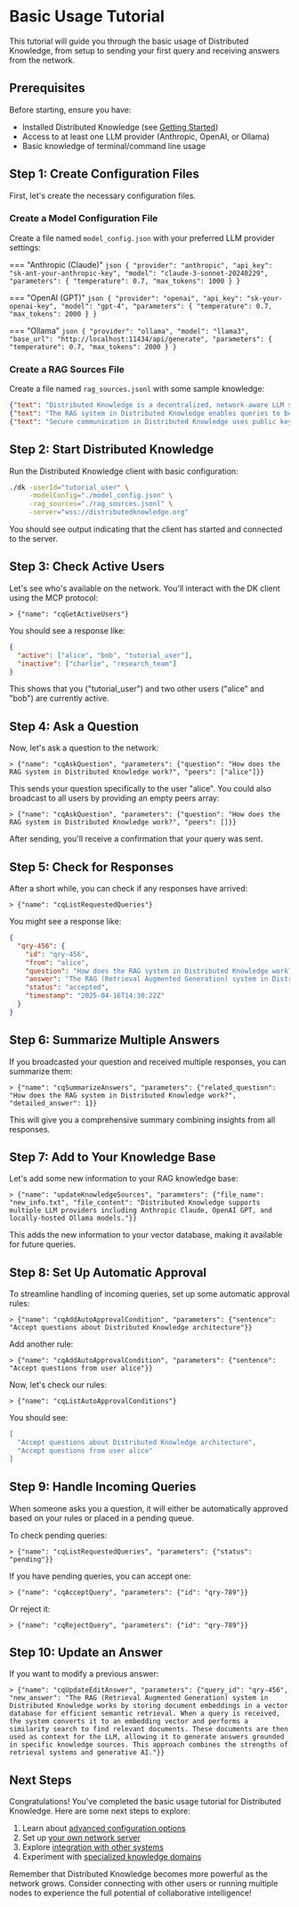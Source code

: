 # Basic Usage Tutorial

This tutorial will guide you through the basic usage of Distributed Knowledge, from setup to sending your first query and receiving answers from the network.

## Prerequisites

Before starting, ensure you have:

- Installed Distributed Knowledge (see [Getting Started](../home/getting_started.md))
- Access to at least one LLM provider (Anthropic, OpenAI, or Ollama)
- Basic knowledge of terminal/command line usage

## Step 1: Create Configuration Files

First, let's create the necessary configuration files.

### Create a Model Configuration File

Create a file named `model_config.json` with your preferred LLM provider settings:

=== "Anthropic (Claude)"
    ```json
    {
      "provider": "anthropic",
      "api_key": "sk-ant-your-anthropic-key",
      "model": "claude-3-sonnet-20240229",
      "parameters": {
        "temperature": 0.7,
        "max_tokens": 1000
      }
    }
    ```

=== "OpenAI (GPT)"
    ```json
    {
      "provider": "openai",
      "api_key": "sk-your-openai-key",
      "model": "gpt-4",
      "parameters": {
        "temperature": 0.7,
        "max_tokens": 2000
      }
    }
    ```

=== "Ollama"
    ```json
    {
      "provider": "ollama",
      "model": "llama3",
      "base_url": "http://localhost:11434/api/generate",
      "parameters": {
        "temperature": 0.7,
        "max_tokens": 2000
      }
    }
    ```

### Create a RAG Sources File

Create a file named `rag_sources.jsonl` with some sample knowledge:

```json
{"text": "Distributed Knowledge is a decentralized, network-aware LLM system that enables collaborative intelligence across a network of nodes.", "file": "overview.txt"}
{"text": "The RAG system in Distributed Knowledge enables queries to be answered based on information stored in the vector database.", "file": "rag_system.txt"}
{"text": "Secure communication in Distributed Knowledge uses public key cryptography to verify the identity of network participants.", "file": "security.txt"}
```

## Step 2: Start Distributed Knowledge

Run the Distributed Knowledge client with basic configuration:

```bash
./dk -userId="tutorial_user" \
     -modelConfig="./model_config.json" \
     -rag_sources="./rag_sources.jsonl" \
     -server="wss://distributedknowledge.org"
```

You should see output indicating that the client has started and connected to the server.

## Step 3: Check Active Users

Let's see who's available on the network. You'll interact with the DK client using the MCP protocol:

```
> {"name": "cqGetActiveUsers"}
```

You should see a response like:

```json
{
  "active": ["alice", "bob", "tutorial_user"],
  "inactive": ["charlie", "research_team"]
}
```

This shows that you ("tutorial_user") and two other users ("alice" and "bob") are currently active.

## Step 4: Ask a Question

Now, let's ask a question to the network:

```
> {"name": "cqAskQuestion", "parameters": {"question": "How does the RAG system in Distributed Knowledge work?", "peers": ["alice"]}}
```

This sends your question specifically to the user "alice". You could also broadcast to all users by providing an empty peers array:

```
> {"name": "cqAskQuestion", "parameters": {"question": "How does the RAG system in Distributed Knowledge work?", "peers": []}}
```

After sending, you'll receive a confirmation that your query was sent.

## Step 5: Check for Responses

After a short while, you can check if any responses have arrived:

```
> {"name": "cqListRequestedQueries"}
```

You might see a response like:

```json
{
  "qry-456": {
    "id": "qry-456",
    "from": "alice",
    "question": "How does the RAG system in Distributed Knowledge work?",
    "answer": "The RAG (Retrieval Augmented Generation) system in Distributed Knowledge works by storing document embeddings in a vector database. When a query is received, it converts the query to an embedding and finds semantically similar documents. These documents are then used as context for the LLM to generate a comprehensive response. This allows the system to provide answers based on specific knowledge sources rather than just the LLM's training data.",
    "status": "accepted",
    "timestamp": "2025-04-16T14:30:22Z"
  }
}
```

## Step 6: Summarize Multiple Answers

If you broadcasted your question and received multiple responses, you can summarize them:

```
> {"name": "cqSummarizeAnswers", "parameters": {"related_question": "How does the RAG system in Distributed Knowledge work?", "detailed_answer": 1}}
```

This will give you a comprehensive summary combining insights from all responses.

## Step 7: Add to Your Knowledge Base

Let's add some new information to your RAG knowledge base:

```
> {"name": "updateKnowledgeSources", "parameters": {"file_name": "new_info.txt", "file_content": "Distributed Knowledge supports multiple LLM providers including Anthropic Claude, OpenAI GPT, and locally-hosted Ollama models."}}
```

This adds the new information to your vector database, making it available for future queries.

## Step 8: Set Up Automatic Approval

To streamline handling of incoming queries, set up some automatic approval rules:

```
> {"name": "cqAddAutoApprovalCondition", "parameters": {"sentence": "Accept questions about Distributed Knowledge architecture"}}
```

Add another rule:

```
> {"name": "cqAddAutoApprovalCondition", "parameters": {"sentence": "Accept questions from user alice"}}
```

Now, let's check our rules:

```
> {"name": "cqListAutoApprovalConditions"}
```

You should see:

```json
[
  "Accept questions about Distributed Knowledge architecture",
  "Accept questions from user alice"
]
```

## Step 9: Handle Incoming Queries

When someone asks you a question, it will either be automatically approved based on your rules or placed in a pending queue.

To check pending queries:

```
> {"name": "cqListRequestedQueries", "parameters": {"status": "pending"}}
```

If you have pending queries, you can accept one:

```
> {"name": "cqAcceptQuery", "parameters": {"id": "qry-789"}}
```

Or reject it:

```
> {"name": "cqRejectQuery", "parameters": {"id": "qry-789"}}
```

## Step 10: Update an Answer

If you want to modify a previous answer:

```
> {"name": "cqUpdateEditAnswer", "parameters": {"query_id": "qry-456", "new_answer": "The RAG (Retrieval Augmented Generation) system in Distributed Knowledge works by storing document embeddings in a vector database for efficient semantic retrieval. When a query is received, the system converts it to an embedding vector and performs a similarity search to find relevant documents. These documents are then used as context for the LLM, allowing it to generate answers grounded in specific knowledge sources. This approach combines the strengths of retrieval systems and generative AI."}}
```

## Next Steps

Congratulations! You've completed the basic usage tutorial for Distributed Knowledge. Here are some next steps to explore:

1. Learn about [advanced configuration options](../configuration/advanced.md)
2. Set up [your own network server](running_server.md)
3. Explore [integration with other systems](integration.md)
4. Experiment with [specialized knowledge domains](domain_expert.md)

Remember that Distributed Knowledge becomes more powerful as the network grows. Consider connecting with other users or running multiple nodes to experience the full potential of collaborative intelligence!